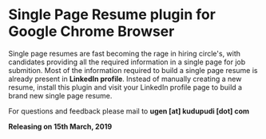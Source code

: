 # Single Page Resume plugin for Google Chrome Browser

Single page resumes are fast becoming the rage in hiring circle's, with candidates providing all the required information in a single page for job submition. Most of the information required to build a single page resume is already present in **LinkedIn profile**. Instead of manually creating a new resume, install this plugin and visit your LinkedIn profile page to build a brand new single page resume. 

For questions and feedback please mail to **ugen [at] kudupudi [dot] com**

**Releasing on 15th March, 2019**
